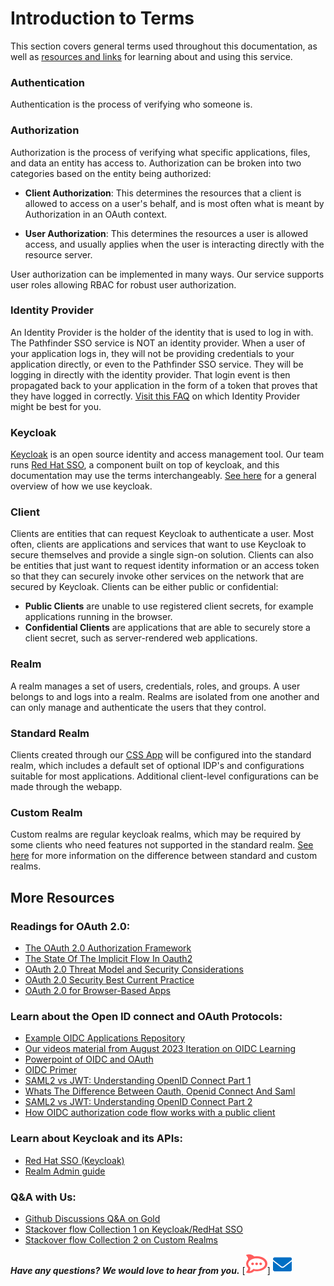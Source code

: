# Introduction to Terms
This section covers general terms used throughout this documentation, as well as [resources and links](#more-resources) for learning about and using this service.

### Authentication

Authentication is the process of verifying who someone is.

### Authorization

Authorization is the process of verifying what specific applications, files, and data an entity has access to. Authorization can be broken into two categories based on the entity being authorized:

- **Client Authorization**: This determines the resources that a client is allowed to access on a user's behalf, and is most often what is meant by Authorization in an OAuth context.

- **User Authorization**: This determines the resources a user is allowed access, and usually applies when the user is interacting directly with the resource server.

User authorization can be implemented in many ways. Our service supports user roles allowing RBAC for robust user authorization.

### Identity Provider

An Identity Provider is the holder of the identity that is used to log in with. The Pathfinder SSO service is NOT an identity provider. When a user of your application logs in, they will not be providing credentials to your application directly, or even to the Pathfinder SSO service. They will be logging in directly with the identity provider. That login event is then propagated back to your application in the form of a token that proves that they have logged in correctly. [Visit this FAQ](https://github.com/bcgov/sso-keycloak/discussions/256) on which Identity Provider might be best for you.

### Keycloak

[Keycloak](https://www.keycloak.org/) is an open source identity and access management tool. Our team runs [Red Hat SSO](https://access.redhat.com/products/red-hat-single-sign-on/), a component built on top of keycloak, and this documentation may use the terms interchangeably. [See here](What-is-Keycloak-at-BC-Government#what-is-keycloak) for a general overview of how we use keycloak.

### Client

Clients are entities that can request Keycloak to authenticate a user. Most often, clients are applications and services that want to use Keycloak to secure themselves and provide a single sign-on solution. Clients can also be entities that just want to request identity information or an access token so that they can securely invoke other services on the network that are secured by Keycloak. Clients can be either public or confidential:
- **Public Clients** are unable to use registered client secrets, for example applications running in the browser.
- **Confidential Clients** are applications that are able to securely store a client secret, such as server-rendered web applications.

### Realm

A realm manages a set of users, credentials, roles, and groups. A user belongs to and logs into a realm. Realms are isolated from one another and can only manage and authenticate the users that they control.

### Standard Realm

Clients created through our [CSS App](https://bcgov.github.io/sso-requests) will be configured into the standard realm, which includes a default set of optional IDP's and configurations suitable for most applications. Additional client-level configurations can be made through the webapp.

### Custom Realm

Custom realms are regular keycloak realms, which may be required by some clients who need features not supported in the standard realm. [See here](index#some-more-details-on-standard-vs-custom-realms) for more information on the difference between standard and custom realms.

## More Resources

### Readings for OAuth 2.0:

- [The OAuth 2.0 Authorization Framework](https://tools.ietf.org/html/rfc6749)
- [The State Of The Implicit Flow In Oauth2](https://brockallen.com/2019/01/03/the-state-of-the-implicit-flow-in-oauth2/)
- [OAuth 2.0 Threat Model and Security Considerations](https://tools.ietf.org/html/rfc6819)
- [OAuth 2.0 Security Best Current Practice](https://tools.ietf.org/html/draft-ietf-oauth-security-topics-13)
- [OAuth 2.0 for Browser-Based Apps](https://tools.ietf.org/html/draft-parecki-oauth-browser-based-apps-02)

### Learn about the Open ID connect and OAuth Protocols:

- [Example OIDC Applications Repository](https://github.com/bcgov/keycloak-example-apps/tree/dev/examples/oidc)
- [Our videos material from August 2023 Iteration on OIDC Learning ](https://www.youtube.com/playlist?list=PL9CV_8JBQHirMRjBk62jeYUE_MpE4unU8)
- [Powerpoint of OIDC and OAuth](https://github.com/bcgov/sso-keycloak/files/12422946/oidc-oauth-presentationk-beta.pptx)
- [OIDC Primer](https://developer.okta.com/blog/2017/07/25/oidc-primer-part-1)
- [SAML2 vs JWT: Understanding OpenID Connect Part 1](https://medium.com/@robert.broeckelmann/saml2-vs-jwt-understanding-openid-connect-part-1-fffe0d50f953)
- [Whats The Difference Between Oauth, Openid Connect And Saml](https://www.okta.com/identity-101/whats-the-difference-between-oauth-openid-connect-and-saml/)
- [SAML2 vs JWT: Understanding OpenID Connect Part 2](https://medium.com/@robert.broeckelmann/saml2-vs-jwt-understanding-openid-connect-part-2-f361ca867baa)
- [How OIDC authorization code flow works with a public client](https://www.pingidentity.com/en/company/blog/posts/2018/securely-using-oidc-authorization-code-flow-public-client-single-page-apps.html)

### Learn about Keycloak and its APIs:

* [Red Hat SSO (Keycloak)](https://access.redhat.com/documentation/en-us/red_hat_single_sign-on/7.6/)
* [Realm Admin guide](https://access.redhat.com/documentation/en-us/red_hat_single_sign-on/7.6/html/server_administration_guide/index)

### Q&A with Us:

- [Github Discussions Q&A on Gold](https://github.com/bcgov/sso-keycloak/discussions/categories/gold-q-a)
- [Stackover flow Collection 1 on Keycloak/RedHat SSO](https://stackoverflow.developer.gov.bc.ca/collections/179)
- [Stackover flow Collection 2 on Custom Realms](https://stackoverflow.developer.gov.bc.ca/search?q=custom+realm)

_**Have any questions? We would love to hear from you.**_ [![Chat Bubble](./img/chat-bubble.png)]   <a href="mailto:bcgov.sso@gov.bc.ca">![Email](./img/email.png)</a>
